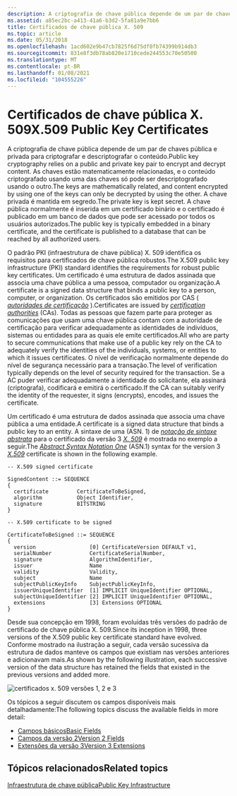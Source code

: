 ```yaml
---
description: A criptografia de chave pública depende de um par de chaves pública e privada para criptografar e descriptografar o conteúdo.
ms.assetid: a85ec2bc-a413-41a6-b3d2-5fa81a9e7bb6
title: Certificados de chave pública X. 509
ms.topic: article
ms.date: 05/31/2018
ms.openlocfilehash: 1acd602e9b47cb7825f6d75df0fb74399b914db3
ms.sourcegitcommit: 831e8f3db78ab820e1710cede244553c70e50500
ms.translationtype: MT
ms.contentlocale: pt-BR
ms.lasthandoff: 01/08/2021
ms.locfileid: "104555226"
---
```

# <a name="x509-public-key-certificates"></a><span data-ttu-id="2b083-103">Certificados de chave pública X. 509</span><span class="sxs-lookup"><span data-stu-id="2b083-103">X.509 Public Key Certificates</span></span>

<span data-ttu-id="2b083-104">A criptografia de chave pública depende de um par de chaves pública e privada para criptografar e descriptografar o conteúdo.</span><span class="sxs-lookup"><span data-stu-id="2b083-104">Public key cryptography relies on a public and private key pair to encrypt and decrypt content.</span></span> <span data-ttu-id="2b083-105">As chaves estão matematicamente relacionadas, e o conteúdo criptografado usando uma das chaves só pode ser descriptografado usando o outro.</span><span class="sxs-lookup"><span data-stu-id="2b083-105">The keys are mathematically related, and content encrypted by using one of the keys can only be decrypted by using the other.</span></span> <span data-ttu-id="2b083-106">A chave privada é mantida em segredo.</span><span class="sxs-lookup"><span data-stu-id="2b083-106">The private key is kept secret.</span></span> <span data-ttu-id="2b083-107">A chave pública normalmente é inserida em um certificado binário e o certificado é publicado em um banco de dados que pode ser acessado por todos os usuários autorizados.</span><span class="sxs-lookup"><span data-stu-id="2b083-107">The public key is typically embedded in a binary certificate, and the certificate is published to a database that can be reached by all authorized users.</span></span>

<span data-ttu-id="2b083-108">O padrão PKI (infraestrutura de chave pública) X. 509 identifica os requisitos para certificados de chave pública robustos.</span><span class="sxs-lookup"><span data-stu-id="2b083-108">The X.509 public key infrastructure (PKI) standard identifies the requirements for robust public key certificates.</span></span> <span data-ttu-id="2b083-109">Um certificado é uma estrutura de dados assinada que associa uma chave pública a uma pessoa, computador ou organização.</span><span class="sxs-lookup"><span data-stu-id="2b083-109">A certificate is a signed data structure that binds a public key to a person, computer, or organization.</span></span> <span data-ttu-id="2b083-110">Os certificados são emitidos por CAS ( [*autoridades de certificação*](/windows/desktop/SecGloss/c-gly) ).</span><span class="sxs-lookup"><span data-stu-id="2b083-110">Certificates are issued by [*certification authorities*](/windows/desktop/SecGloss/c-gly) (CAs).</span></span> <span data-ttu-id="2b083-111">Todas as pessoas que fazem parte para proteger as comunicações que usam uma chave pública contam com a autoridade de certificação para verificar adequadamente as identidades de indivíduos, sistemas ou entidades para as quais ele emite certificados.</span><span class="sxs-lookup"><span data-stu-id="2b083-111">All who are party to secure communications that make use of a public key rely on the CA to adequately verify the identities of the individuals, systems, or entities to which it issues certificates.</span></span> <span data-ttu-id="2b083-112">O nível de verificação normalmente depende do nível de segurança necessário para a transação.</span><span class="sxs-lookup"><span data-stu-id="2b083-112">The level of verification typically depends on the level of security required for the transaction.</span></span> <span data-ttu-id="2b083-113">Se a AC puder verificar adequadamente a identidade do solicitante, ela assinará (criptografa), codificará e emitirá o certificado.</span><span class="sxs-lookup"><span data-stu-id="2b083-113">If the CA can suitably verify the identity of the requester, it signs (encrypts), encodes, and issues the certificate.</span></span>

<span data-ttu-id="2b083-114">Um certificado é uma estrutura de dados assinada que associa uma chave pública a uma entidade.</span><span class="sxs-lookup"><span data-stu-id="2b083-114">A certificate is a signed data structure that binds a public key to an entity.</span></span> <span data-ttu-id="2b083-115">A sintaxe de uma (ASN. 1) de [*notação de sintaxe abstrata*](/windows/desktop/SecGloss/a-gly) para o certificado da versão 3 [*X. 509*](/windows/desktop/SecGloss/x-gly) é mostrada no exemplo a seguir.</span><span class="sxs-lookup"><span data-stu-id="2b083-115">The [*Abstract Syntax Notation One*](/windows/desktop/SecGloss/a-gly) (ASN.1) syntax for the version 3 [*X.509*](/windows/desktop/SecGloss/x-gly) certificate is shown in the following example.</span></span>

``` syntax
-- X.509 signed certificate 

SignedContent ::= SEQUENCE 
{
  certificate         CertificateToBeSigned,
  algorithm           Object Identifier,
  signature           BITSTRING
}
 
-- X.509 certificate to be signed

CertificateToBeSigned ::= SEQUENCE 
{
  version                 [0] CertificateVersion DEFAULT v1,
  serialNumber            CertificateSerialNumber,
  signature               AlgorithmIdentifier,
  issuer                  Name
  validity                Validity,
  subject                 Name
  subjectPublicKeyInfo    SubjectPublicKeyInfo,
  issuerUniqueIdentifier  [1] IMPLICIT UniqueIdentifier OPTIONAL,
  subjectUniqueIdentifier [2] IMPLICIT UniqueIdentifier OPTIONAL,
  extensions              [3] Extensions OPTIONAL
}
```

<span data-ttu-id="2b083-116">Desde sua concepção em 1998, foram evoluídas três versões do padrão de certificado de chave pública X. 509.</span><span class="sxs-lookup"><span data-stu-id="2b083-116">Since its inception in 1998, three versions of the X.509 public key certificate standard have evolved.</span></span> <span data-ttu-id="2b083-117">Conforme mostrado na ilustração a seguir, cada versão sucessiva da estrutura de dados manteve os campos que existiam nas versões anteriores e adicionavam mais.</span><span class="sxs-lookup"><span data-stu-id="2b083-117">As shown by the following illustration, each successive version of the data structure has retained the fields that existed in the previous versions and added more.</span></span>

![certificados x. 509 versões 1, 2 e 3](images/x509certificateversions.png)

<span data-ttu-id="2b083-119">Os tópicos a seguir discutem os campos disponíveis mais detalhadamente:</span><span class="sxs-lookup"><span data-stu-id="2b083-119">The following topics discuss the available fields in more detail:</span></span>

-   [<span data-ttu-id="2b083-120">Campos básicos</span><span class="sxs-lookup"><span data-stu-id="2b083-120">Basic Fields</span></span>](about-basic-fields.md)
-   [<span data-ttu-id="2b083-121">Campos da versão 2</span><span class="sxs-lookup"><span data-stu-id="2b083-121">Version 2 Fields</span></span>](about-version-2-fields.md)
-   [<span data-ttu-id="2b083-122">Extensões da versão 3</span><span class="sxs-lookup"><span data-stu-id="2b083-122">Version 3 Extensions</span></span>](about-version-3-extensions.md)

## <a name="related-topics"></a><span data-ttu-id="2b083-123">Tópicos relacionados</span><span class="sxs-lookup"><span data-stu-id="2b083-123">Related topics</span></span>

<dl> <dt>

[<span data-ttu-id="2b083-124">Infraestrutura de chave pública</span><span class="sxs-lookup"><span data-stu-id="2b083-124">Public Key Infrastructure</span></span>](public-key-infrastructure.md)
</dt> </dl>

 

 
